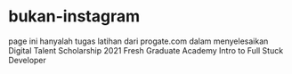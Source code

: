 # bukan-instagram
page ini hanyalah tugas latihan dari progate.com dalam menyelesaikan Digital Talent Scholarship 2021 Fresh Graduate Academy Intro to Full Stuck Developer
 
